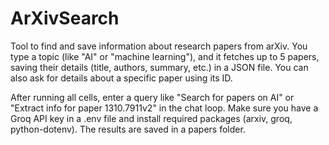 # ArXivSearch

Tool to find and save information about research papers from arXiv. You type a topic (like "AI" or "machine learning"), and it fetches up to 5 papers, saving their details (title, authors, summary, etc.) in a JSON file. You can also ask for details about a specific paper using its ID.

After running all cells, enter a query like "Search for papers on AI" or "Extract info for paper 1310.7911v2" in the chat loop. Make sure you have a Groq API key in a .env file and install required packages (arxiv, groq, python-dotenv). The results are saved in a papers folder.

